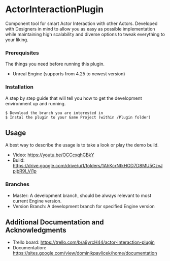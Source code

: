 # ActorInteractionPlugin

Component tool for smart Actor Interaction with other Actors.
Developed with Designers in mind to allow you as easy as possible implementation while maintaining high scalability and diverse options to tweak everything to your liking.

### Prerequisites

The things you need before running this plugin.

* Unreal Engine (supports from 4.25 to newest version)

### Installation

A step by step guide that will tell you how to get the development environment up and running.

```
$ Download the branch you are interested in
$ Instal the plugin to your Game Project (within /Plugin folder)
```

## Usage

A best way to describe the usage is to take a look or play the demo build.
* Video: https://youtu.be/OCCcxqhCBkY
* Build: https://drive.google.com/drive/u/1/folders/1AhKcrNtkHOD7D8MU5CzvJpjbR9l_Vi1p

### Branches

* Master: A development branch, should be always relevant to most current Engine version.
* Version Branch: A development branch for specified Engine version

## Additional Documentation and Acknowledgments

* Trello board: https://trello.com/b/a9yrcH44/actor-interaction-plugin
* Documentation: https://sites.google.com/view/dominikpavlicek/home/documentation 
